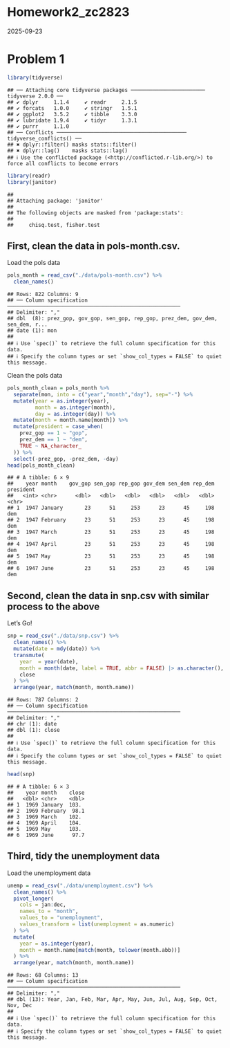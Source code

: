 Homework2_zc2823
================
2025-09-23

# Problem 1

``` r
library(tidyverse)
```

    ## ── Attaching core tidyverse packages ──────────────────────── tidyverse 2.0.0 ──
    ## ✔ dplyr     1.1.4     ✔ readr     2.1.5
    ## ✔ forcats   1.0.0     ✔ stringr   1.5.1
    ## ✔ ggplot2   3.5.2     ✔ tibble    3.3.0
    ## ✔ lubridate 1.9.4     ✔ tidyr     1.3.1
    ## ✔ purrr     1.1.0     
    ## ── Conflicts ────────────────────────────────────────── tidyverse_conflicts() ──
    ## ✖ dplyr::filter() masks stats::filter()
    ## ✖ dplyr::lag()    masks stats::lag()
    ## ℹ Use the conflicted package (<http://conflicted.r-lib.org/>) to force all conflicts to become errors

``` r
library(readr)
library(janitor)
```

    ## 
    ## Attaching package: 'janitor'
    ## 
    ## The following objects are masked from 'package:stats':
    ## 
    ##     chisq.test, fisher.test

## First, clean the data in pols-month.csv.

Load the pols data

``` r
pols_month = read_csv("./data/pols-month.csv") %>%
  clean_names()
```

    ## Rows: 822 Columns: 9
    ## ── Column specification ────────────────────────────────────────────────────────
    ## Delimiter: ","
    ## dbl  (8): prez_gop, gov_gop, sen_gop, rep_gop, prez_dem, gov_dem, sen_dem, r...
    ## date (1): mon
    ## 
    ## ℹ Use `spec()` to retrieve the full column specification for this data.
    ## ℹ Specify the column types or set `show_col_types = FALSE` to quiet this message.

Clean the pols data

``` r
pols_month_clean = pols_month %>% 
  separate(mon, into = c("year","month","day"), sep="-") %>% 
  mutate(year = as.integer(year),
         month = as.integer(month),
         day = as.integer(day)) %>% 
  mutate(month = month.name[month]) %>% 
  mutate(president = case_when(
    prez_gop == 1 ~ "gop",
    prez_dem == 1 ~ "dem",
    TRUE ~ NA_character_
  )) %>% 
  select(-prez_gop, -prez_dem, -day)
head(pols_month_clean)
```

    ## # A tibble: 6 × 9
    ##    year month    gov_gop sen_gop rep_gop gov_dem sen_dem rep_dem president
    ##   <int> <chr>      <dbl>   <dbl>   <dbl>   <dbl>   <dbl>   <dbl> <chr>    
    ## 1  1947 January       23      51     253      23      45     198 dem      
    ## 2  1947 February      23      51     253      23      45     198 dem      
    ## 3  1947 March         23      51     253      23      45     198 dem      
    ## 4  1947 April         23      51     253      23      45     198 dem      
    ## 5  1947 May           23      51     253      23      45     198 dem      
    ## 6  1947 June          23      51     253      23      45     198 dem

## Second, clean the data in snp.csv with similar process to the above

Let’s Go!

``` r
snp = read_csv("./data/snp.csv") %>%
  clean_names() %>% 
  mutate(date = mdy(date)) %>%
  transmute(
    year  = year(date),
    month = month(date, label = TRUE, abbr = FALSE) |> as.character(),
    close
  ) %>%
  arrange(year, match(month, month.name))
```

    ## Rows: 787 Columns: 2
    ## ── Column specification ────────────────────────────────────────────────────────
    ## Delimiter: ","
    ## chr (1): date
    ## dbl (1): close
    ## 
    ## ℹ Use `spec()` to retrieve the full column specification for this data.
    ## ℹ Specify the column types or set `show_col_types = FALSE` to quiet this message.

``` r
head(snp)
```

    ## # A tibble: 6 × 3
    ##    year month    close
    ##   <dbl> <chr>    <dbl>
    ## 1  1969 January  103. 
    ## 2  1969 February  98.1
    ## 3  1969 March    102. 
    ## 4  1969 April    104. 
    ## 5  1969 May      103. 
    ## 6  1969 June      97.7

## Third, tidy the unemployment data

Load the unemployment data

``` r
unemp = read_csv("./data/unemployment.csv") %>%
  clean_names() %>% 
  pivot_longer(
    cols = jan:dec,
    names_to = "month",
    values_to = "unemployment",
    values_transform = list(unemployment = as.numeric)
  ) %>%
  mutate(
    year = as.integer(year),
    month = month.name[match(month, tolower(month.abb))]
  ) %>%
  arrange(year, match(month, month.name))        
```

    ## Rows: 68 Columns: 13
    ## ── Column specification ────────────────────────────────────────────────────────
    ## Delimiter: ","
    ## dbl (13): Year, Jan, Feb, Mar, Apr, May, Jun, Jul, Aug, Sep, Oct, Nov, Dec
    ## 
    ## ℹ Use `spec()` to retrieve the full column specification for this data.
    ## ℹ Specify the column types or set `show_col_types = FALSE` to quiet this message.
